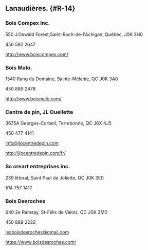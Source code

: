 
## Lanaudières. {#R-14}

### Bois Compex Inc.

550 J.Oswald Forest,Saint-Roch-de-l'Achigan, Québec, J0K 3H0

450 582 2647

<http://www.boiscompex.com/>


### Bois Malo.

1540 Rang du Domaine, Sainte-Mélanie, QC J0K 3A0

450 889 2478

<http://www.boismalo.com/>

### Centre de pin, JL Ouellette

3675A Georges-Corbeil, Terrebonne, QC J6X 4J5

450 477 4141

<info@jlocentredepin.com>

<http://jlocentredepin.com/fr/>

### Sc creart entreprises inc.

239 littoral, Saint Paul de Joliette, QC J0K 3E0

514 757 1417

### Bois Desroches

640 2e Ramsay, St-Félix de Valois, QC J0K 2M0

450 889 2222

<lesboisdesroches@gmail.com>

<https://www.boisdesroches.com/>